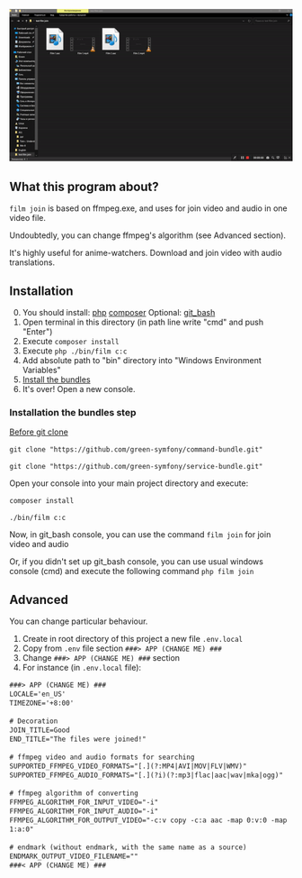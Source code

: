 ![join film](https://github.com/green-symfony/film/blob/main/doc/film%20join%20working.gif)

What this program about?
---
`film join` is based on ffmpeg.exe, and uses for join video and audio in one video file.

Undoubtedly, you can change ffmpeg's algorithm (see Advanced section).

It's highly useful for anime-watchers. Download and join video with audio translations.

Installation
---
0. You should install:
	[php](https://www.php.net/downloads.php)
	[composer](https://getcomposer.org/download/)
Optional:
[git_bash](https://git-scm.com/downloads)
1. Open terminal in this directory (in path line write "cmd" and push "Enter")
2. Execute `composer install`
3. Execute `php ./bin/film c:c`
4. Add absolute path to "bin" directory into "Windows Environment Variables"
5. [Install the bundles](#installation-the-bundles-step)
6. It's over! Open a new console.

### Installation the bundles step

[Before git clone](https://github.com/green-symfony/docs/blob/main/docs/bundles_green_symfony%20mkdir.md)

```console
git clone "https://github.com/green-symfony/command-bundle.git"
```

```console
git clone "https://github.com/green-symfony/service-bundle.git"
```

Open your console into your main project directory and execute:

```console
composer install
```

```console
./bin/film c:c
```

Now, in git_bash console, you can use the command `film join` for join video and audio

Or, if you didn't set up git_bash console, you can use usual windows console (cmd)
and execute the following command `php film join`

Advanced
---
You can change particular behaviour.
1. Create in root directory of this project a new file `.env.local`
2. Copy from `.env` file section `###> APP (CHANGE ME) ###`
3. Change `###> APP (CHANGE ME) ###` section
4. For instance (in `.env.local` file):
```.env
###> APP (CHANGE ME) ###
LOCALE='en_US'
TIMEZONE='+8:00'

# Decoration
JOIN_TITLE=Good
END_TITLE="The files were joined!"

# ffmpeg video and audio formats for searching
SUPPORTED_FFMPEG_VIDEO_FORMATS="[.](?:MP4|AVI|MOV|FLV|WMV)"
SUPPORTED_FFMPEG_AUDIO_FORMATS="[.](?i)(?:mp3|flac|aac|wav|mka|ogg)"

# ffmpeg algorithm of converting
FFMPEG_ALGORITHM_FOR_INPUT_VIDEO="-i"
FFMPEG_ALGORITHM_FOR_INPUT_AUDIO="-i"
FFMPEG_ALGORITHM_FOR_OUTPUT_VIDEO="-c:v copy -c:a aac -map 0:v:0 -map 1:a:0"

# endmark (without endmark, with the same name as a source)
ENDMARK_OUTPUT_VIDEO_FILENAME=""
###< APP (CHANGE ME) ###
```
